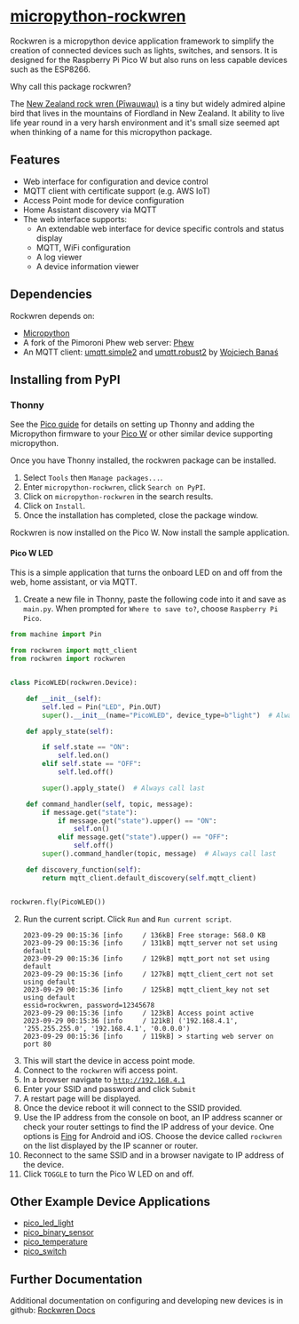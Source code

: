 <!--
SPDX-FileCopyrightText: 2023 Charles Crighton <code@crighton.net.nz>

SPDX-License-Identifier: GPL-3.0-or-later
-->

# [micropython-rockwren](https://github.com/ccrighton/rockwren)

Rockwren is a micropython device application framework to simplify the creation of
connected devices such as lights, switches, and sensors.  It is designed for the
Raspberry Pi Pico W but also runs on less capable devices such as the ESP8266.

Why call this package rockwren?

The [New Zealand rock wren (Pīwauwau)](https://www.doc.govt.nz/nature/native-animals/birds/birds-a-z/rock-wren-tuke/)
is a tiny but widely admired alpine bird that lives in the mountains of Fiordland in New Zealand. It ability to
live life year round in a very harsh environment and it's small size seemed apt when thinking of a name for this
micropython package.

## Features

- Web interface for configuration and device control
- MQTT client with certificate support (e.g. AWS IoT)
- Access Point mode for device configuration
- Home Assistant discovery via MQTT
- The web interface supports:
  - An extendable web interface for device specific controls and status display
  - MQTT, WiFi configuration
  - A log viewer
  - A device information viewer

## Dependencies
Rockwren depends on:
- [Micropython](https://micropython.org)
- A fork of the Pimoroni Phew web server: [Phew](https://github.com/ccrighton/phew)
- An MQTT client: [umqtt.simple2](https://github.com/fizista/micropython-umqtt.simple2) and [umqtt.robust2](https://github.com/fizista/micropython-umqtt.robust2) by [Wojciech Banaś](https://github.com/fizista)

## Installing from PyPI

### Thonny

See the [Pico guide](https://projects.raspberrypi.org/en/projects/introduction-to-the-pico)
for details on setting up Thonny and adding the Micropython firmware to your [Pico W](https://www.raspberrypi.com/documentation/microcontrollers/raspberry-pi-pico.html) or other similar device supporting micropython.

Once you have Thonny installed, the rockwren package can be installed.

1. Select ```Tools``` then ```Manage packages...```.
2. Enter ```micropython-rockwren```, click ```Search on PyPI```.
3. Click on ```micropython-rockwren``` in the search results.
4. Click on ```Install```.
5. Once the installation has completed, close the package window.

Rockwren is now installed on the Pico W.  Now install the sample application.

#### Pico W LED

This is a simple application that turns the onboard LED on and off from the web, home assistant, or via MQTT.

1. Create a new file in Thonny, paste the following code into it and save as ```main.py```.  When prompted for ```Where to save to?```, choose ```Raspberry Pi Pico```.
```python
from machine import Pin

from rockwren import mqtt_client
from rockwren import rockwren


class PicoWLED(rockwren.Device):

    def __init__(self):
        self.led = Pin("LED", Pin.OUT)
        super().__init__(name="PicoWLED", device_type=b"light")  # Always call last

    def apply_state(self):

        if self.state == "ON":
            self.led.on()
        elif self.state == "OFF":
            self.led.off()

        super().apply_state()  # Always call last

    def command_handler(self, topic, message):
        if message.get("state"):
            if message.get("state").upper() == "ON":
                self.on()
            elif message.get("state").upper() == "OFF":
                self.off()
        super().command_handler(topic, message)  # Always call last

    def discovery_function(self):
        return mqtt_client.default_discovery(self.mqtt_client)


rockwren.fly(PicoWLED())
```
2. Run the current script. Click ```Run``` and ```Run current script```.
   ```
   2023-09-29 00:15:36 [info     / 136kB] Free storage: 568.0 KB
   2023-09-29 00:15:36 [info     / 131kB] mqtt_server not set using default
   2023-09-29 00:15:36 [info     / 129kB] mqtt_port not set using default
   2023-09-29 00:15:36 [info     / 127kB] mqtt_client_cert not set using default
   2023-09-29 00:15:36 [info     / 125kB] mqtt_client_key not set using default
   essid=rockwren, password=12345678
   2023-09-29 00:15:36 [info     / 123kB] Access point active
   2023-09-29 00:15:36 [info     / 121kB] ('192.168.4.1', '255.255.255.0', '192.168.4.1', '0.0.0.0')
   2023-09-29 00:15:36 [info     / 119kB] > starting web server on port 80
   ```
3. This will start the device in access point mode.
4. Connect to the ```rockwren``` wifi access point.
5. In a browser navigate to [```http://192.168.4.1```](http://192.168.4.1)
6. Enter your SSID and password and click ```Submit```
7. A restart page will be displayed.
7. Once the device reboot it will connect to the SSID provided.
8. Use the IP address from the console on boot, an IP address scanner or check your router settings to find the IP
   address of your device.  One options is [Fing](https://www.fing.com/) for Android and iOS.  Choose the device called ```rockwren``` on the list displayed by the IP scanner or router.
9. Reconnect to the same SSID and in a browser navigate to IP address of the device.
10. Click ```TOGGLE``` to turn the Pico W LED on and off.

## Other Example Device Applications
  - [pico_led_light](https://github.com/ccrighton/micropython-rockwren/examples/pico_led_light)
  - [pico_binary_sensor](https://github.com/ccrighton/micropython-rockwren/examples/pico_binary_sensor)
  - [pico_temperature](https://github.com/ccrighton/micropython-rockwren/examples/pico_temperature)
  - [pico_switch](https://github.com/ccrighton/micropython-rockwren/examples/pico_switch)

## Further Documentation

Additional documentation on configuring and developing new devices is in github: [Rockwren Docs](https://github.com/ccrighton/rockwren/docs)
